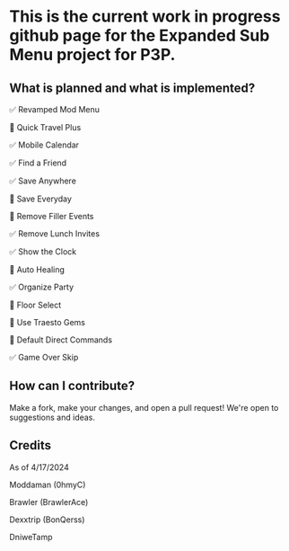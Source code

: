 # This is the current work in progress github page for the Expanded Sub Menu project for P3P.

## What is planned and what is implemented?

✅ Revamped Mod Menu

🔲 Quick Travel Plus

✅ Mobile Calendar

✅ Find a Friend

✅ Save Anywhere

🔲 Save Everyday

🔲 Remove Filler Events

✅ Remove Lunch Invites

✅ Show the Clock

🔲 Auto Healing

✅ Organize Party

🔲 Floor Select

🔲 Use Traesto Gems

🔲 Default Direct Commands

✅ Game Over Skip


## How can I contribute?

Make a fork, make your changes, and open a pull request! We're open to suggestions and ideas.

## Credits
As of 4/17/2024

Moddaman (0hmyC)

Brawler (BrawlerAce)

Dexxtrip (BonQerss)

DniweTamp

